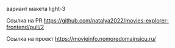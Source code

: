 вариант макета light-3

Ссылка на PR
https://github.com/natalya2022/movies-explorer-frontend/pull/2

Ссылка на проект
https://movieinfo.nomoredomainsicu.ru/